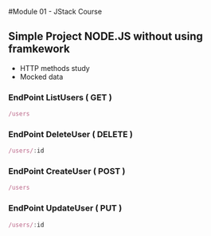 #Module 01 - JStack Course

## Simple Project NODE.JS without using framkework

- HTTP methods study
- Mocked data

### EndPoint ListUsers ( GET )

```jsx
/users
```

### EndPoint DeleteUser ( DELETE )

```jsx
/users/:id
```

### EndPoint CreateUser ( POST )

```jsx
/users
```

### EndPoint UpdateUser ( PUT )

```jsx
/users/:id
```
